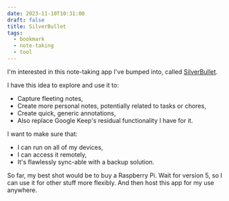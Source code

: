 ```yaml
---
date: 2023-11-10T10:31:00
draft: false
title: SilverBullet
tags:
  - bookmark
  - note-taking
  - tool
---
```

I'm interested in this note-taking app I've bumped into, called [SilverBullet](https://silverbullet.md/).

I have this idea to explore and use it to:
- Capture fleeting notes,
- Create more personal notes, potentially related to tasks or chores,
- Create quick, generic annotations,
- Also replace Google Keep's residual functionality I have for it.

I want to make sure that:
- I can run on all of my devices,
- I can access it remotely,
- It's flawlessly sync-able with a backup solution.

So far, my best shot would be to buy a Raspberry Pi. Wait for version 5, so I can use it for other stuff more flexibly. And then host this app for my use anywhere.